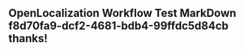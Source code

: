 <properties
ms.topic="hero-topic"
ms.test1="hero-topic"
ms.test2="test"/>

## OpenLocalization Workflow Test MarkDown f8d70fa9-dcf2-4681-bdb4-99ffdc5d84cb thanks!
